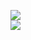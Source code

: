 [![](https://img.shields.io/badge/Made%20With-Github%20Spray-lightgrey.svg?style=for-the-badge&logo=github)](https://github.com/Annihil/github-spray#14948)  
[![](https://i.imgur.com/2DrTn0Z.gif)](https://github.com/Annihil/github-spray)